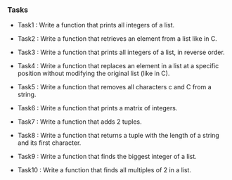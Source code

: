 ### Tasks

- Task1 : Write a function that prints all integers of a list.

- Task2 : Write a function that retrieves an element from a list like in C.

- Task3 : Write a function that prints all integers of a list, in reverse order.

- Task4 : Write a function that replaces an element in a list at a specific position without modifying the original list (like in C).

- Task5 : Write a function that removes all characters c and C from a string.

- Task6 : Write a function that prints a matrix of integers.

- Task7 : Write a function that adds 2 tuples.

- Task8 : Write a function that returns a tuple with the length of a string and its first character.

- Task9 : Write a function that finds the biggest integer of a list.

- Task10 : Write a function that finds all multiples of 2 in a list.
